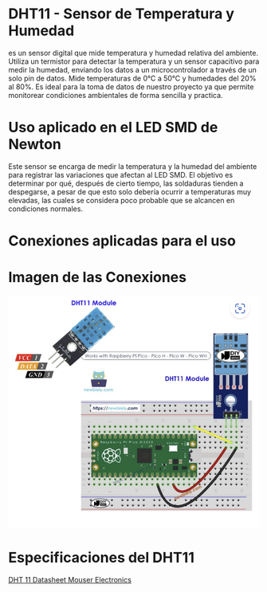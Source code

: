 # DHT11 - Sensor de Temperatura y Humedad

es un sensor digital que mide temperatura y humedad relativa del ambiente. Utiliza un termistor para detectar la temperatura y un sensor capacitivo para medir la humedad, enviando los datos a un microcontrolador a través de un solo pin de datos.  Mide temperaturas de 0°C a 50°C y humedades del 20% al 80%. Es ideal para la toma de datos de nuestro proyecto ya que permite monitorear condiciones ambientales de forma sencilla y practica.

# Uso aplicado en el LED SMD de Newton

Este sensor se encarga de medir la temperatura y la humedad del ambiente para registrar las variaciones que afectan al LED SMD. El objetivo es determinar por qué, después de cierto tiempo, las soldaduras tienden a despegarse, a pesar de que esto solo debería ocurrir a temperaturas muy elevadas, las cuales se considera poco probable que se alcancen en condiciones normales.

# Conexiones aplicadas para el uso 



# Imagen de las Conexiones

![](img/Conexiones%20Raspberry%20y%20DHT11.png)

# Especificaciones del DHT11

[DHT 11 Datasheet Mouser Electronics](https://www.mouser.com/datasheet/2/758/DHT11-Technical-Data-Sheet-Translated-Version-1143054.pdf)